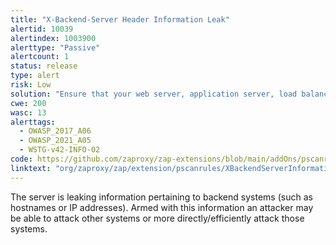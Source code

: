 ```yaml
---
title: "X-Backend-Server Header Information Leak"
alertid: 10039
alertindex: 1003900
alerttype: "Passive"
alertcount: 1
status: release
type: alert
risk: Low
solution: "Ensure that your web server, application server, load balancer, etc. is configured to suppress X-Backend-Server headers."
cwe: 200
wasc: 13
alerttags: 
  - OWASP_2017_A06
  - OWASP_2021_A05
  - WSTG-v42-INFO-02
code: https://github.com/zaproxy/zap-extensions/blob/main/addOns/pscanrules/src/main/java/org/zaproxy/zap/extension/pscanrules/XBackendServerInformationLeakScanRule.java
linktext: "org/zaproxy/zap/extension/pscanrules/XBackendServerInformationLeakScanRule.java"
---
```

The server is leaking information pertaining to backend systems (such as hostnames or IP addresses). Armed with this information an attacker may be able to attack other systems or more directly/efficiently attack those systems.
